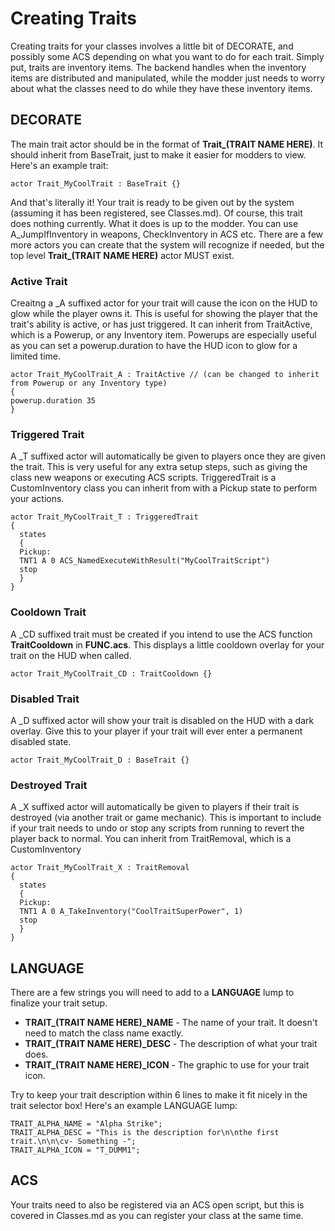# Creating Traits

Creating traits for your classes involves a little bit of DECORATE, and possibly some ACS depending on what you want to do for each trait. Simply put, traits are inventory items. The backend handles when the inventory items are distributed and manipulated, while the modder just needs to worry about what the classes need to do while they have these inventory items.

## DECORATE

The main trait actor should be in the format of **Trait_(TRAIT NAME HERE)**. It should inherit from BaseTrait, just to make it easier for modders to view. Here's an example trait:

```
actor Trait_MyCoolTrait : BaseTrait {}
```

And that's literally it! Your trait is ready to be given out by the system (assuming it has been registered, see Classes.md). Of course, this trait does nothing currently. What it does is up to the modder. You can use A_JumpIfInventory in weapons, CheckInventory in ACS etc. There are a few more actors you can create that the system will recognize if needed, but the top level **Trait_(TRAIT NAME HERE)** actor MUST exist.

### Active Trait

Creaitng a _A suffixed actor for your trait will cause the icon on the HUD to glow while the player owns it. This is useful for showing the player that the trait's ability is active, or has just triggered. It can inherit from TraitActive, which is a Powerup, or any Inventory item. Powerups are especially useful as you can set a powerup.duration to have the HUD icon to glow for a limited time.

```
actor Trait_MyCoolTrait_A : TraitActive // (can be changed to inherit from Powerup or any Inventory type)
{
powerup.duration 35
}
```

### Triggered Trait

A _T suffixed actor will automatically be given to players once they are given the trait. This is very useful for any extra setup steps, such as giving the class new weapons or executing ACS scripts. TriggeredTrait is a CustomInventory class you can inherit from with a Pickup state to perform your actions.

```
actor Trait_MyCoolTrait_T : TriggeredTrait 
{
  states
  {
  Pickup:
  TNT1 A 0 ACS_NamedExecuteWithResult("MyCoolTraitScript")
  stop
  }
}
```

### Cooldown Trait

A _CD suffixed trait must be created if you intend to use the ACS function **TraitCooldown** in **FUNC.acs**. This displays a little cooldown overlay for your trait on the HUD when called.

```
actor Trait_MyCoolTrait_CD : TraitCooldown {}
```

### Disabled Trait

A _D suffixed actor will show your trait is disabled on the HUD with a dark overlay. Give this to your player if your trait will ever enter a permanent disabled state.

```
actor Trait_MyCoolTrait_D : BaseTrait {}
```

### Destroyed Trait

A _X suffixed actor will automatically be given to players if their trait is destroyed (via another trait or game mechanic). This is important to include if your trait needs to undo or stop any scripts from running to revert the player back to normal. You can inherit from TraitRemoval, which is a CustomInventory

```
actor Trait_MyCoolTrait_X : TraitRemoval
{
  states
  {
  Pickup:
  TNT1 A 0 A_TakeInventory("CoolTraitSuperPower", 1)
  stop
  }
}
```
## LANGUAGE

There are a few strings you will need to add to a **LANGUAGE** lump to finalize your trait setup.

- **TRAIT_(TRAIT NAME HERE)_NAME** - The name of your trait. It doesn't need to match the class name exactly.
- **TRAIT_(TRAIT NAME HERE)_DESC** - The description of what your trait does.
- **TRAIT_(TRAIT NAME HERE)_ICON** - The graphic to use for your trait icon.

Try to keep your trait description within 6 lines to make it fit nicely in the trait selector box! Here's an example LANGUAGE lump:

```
TRAIT_ALPHA_NAME = "Alpha Strike";
TRAIT_ALPHA_DESC = "This is the description for\n\nthe first trait.\n\n\cv- Something -";
TRAIT_ALPHA_ICON = "T_DUMM1";
```

## ACS

Your traits need to also be registered via an ACS open script, but this is covered in Classes.md as you can register your class at the same time.
